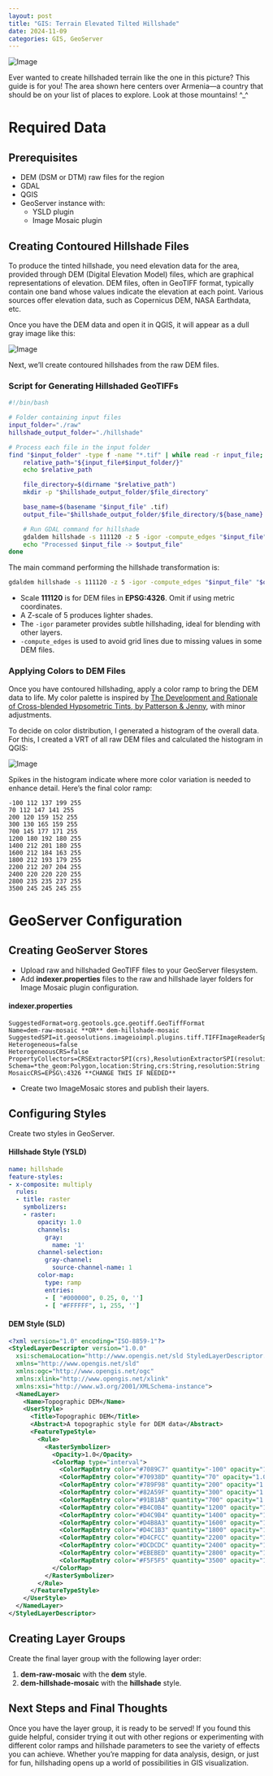 ```yaml
---
layout: post
title: "GIS: Terrain Elevated Tilted Hillshade"
date: 2024-11-09
categories: GIS, GeoServer
---
```


![Image](/assets/photos/final-terrain-preview.jpeg)

Ever wanted to create hillshaded terrain like the one in this picture? This guide is for you! The area shown here centers over Armenia—a country that should be on your list of places to explore. Look at those mountains! ^_^

# Required Data
## Prerequisites
* DEM (DSM or DTM) raw files for the region
* GDAL
* QGIS
* GeoServer instance with:
  * YSLD plugin
  * Image Mosaic plugin


## Creating Contoured Hillshade Files
To produce the tinted hillshade, you need elevation data for the area, provided through DEM (Digital Elevation Model) files, which are graphical representations of elevation. DEM files, often in GeoTIFF format, typically contain one band whose values indicate the elevation at each point. Various sources offer elevation data, such as Copernicus DEM, NASA Earthdata, etc.

Once you have the DEM data and open it in QGIS, it will appear as a dull gray image like this:

![Image](/assets/photos/dem-raw-preview.jpeg)

Next, we’ll create contoured hillshades from the raw DEM files.

### Script for Generating Hillshaded GeoTIFFs

```bash
#!/bin/bash

# Folder containing input files
input_folder="./raw"
hillshade_output_folder="./hillshade"

# Process each file in the input folder
find "$input_folder" -type f -name "*.tif" | while read -r input_file; do
    relative_path="${input_file#$input_folder/}"
    echo $relative_path

    file_directory=$(dirname "$relative_path")
    mkdir -p "$hillshade_output_folder/$file_directory"

    base_name=$(basename "$input_file" .tif)
    output_file="$hillshade_output_folder/$file_directory/${base_name}.tif"

    # Run GDAL command for hillshade
    gdaldem hillshade -s 111120 -z 5 -igor -compute_edges "$input_file" "$output_file"
    echo "Processed $input_file -> $output_file"
done
```

The main command performing the hillshade transformation is:

```bash
gdaldem hillshade -s 111120 -z 5 -igor -compute_edges "$input_file" "$output_file"
```

- Scale **111120** is for DEM files in **EPSG:4326**. Omit if using metric coordinates.
- A Z-scale of 5 produces lighter shades.
- The `-igor` parameter provides subtle hillshading, ideal for blending with other layers.
- `-compute_edges` is used to avoid grid lines due to missing values in some DEM files.

### Applying Colors to DEM Files
Once you have contoured hillshading, apply a color ramp to bring the DEM data to life. My color palette is inspired by [The Development and Rationale of Cross-blended Hypsometric Tints, by Patterson & Jenny](https://cartographicperspectives.org/index.php/journal/article/view/cp69-patterson-jenny/html), with minor adjustments.

To decide on color distribution, I generated a histogram of the overall data. For this, I created a VRT of all raw DEM files and calculated the histogram in QGIS:

![Image](/assets/photos/dem-histogram-preview.png)

Spikes in the histogram indicate where more color variation is needed to enhance detail. Here’s the final color ramp:

```property
-100 112 137 199 255 
70 112 147 141 255 
200 120 159 152 255 
300 130 165 159 255 
700 145 177 171 255 
1200 180 192 180 255 
1400 212 201 180 255 
1600 212 184 163 255 
1800 212 193 179 255 
2200 212 207 204 255 
2400 220 220 220 255 
2800 235 235 237 255 
3500 245 245 245 255 
```

# GeoServer Configuration
## Creating GeoServer Stores
* Upload raw and hillshaded GeoTIFF files to your GeoServer filesystem.
* Add **indexer.properties** files to the raw and hillshade layer folders for Image Mosaic plugin configuration.

#### indexer.properties
``` 
SuggestedFormat=org.geotools.gce.geotiff.GeoTiffFormat
Name=dem-raw-mosaic **OR** dem-hillshade-mosaic
SuggestedSPI=it.geosolutions.imageioimpl.plugins.tiff.TIFFImageReaderSpi
Heterogeneous=false
HeterogeneousCRS=false
PropertyCollectors=CRSExtractorSPI(crs),ResolutionExtractorSPI(resolution)
Schema=*the_geom:Polygon,location:String,crs:String,resolution:String
MosaicCRS=EPSG\:4326 **CHANGE THIS IF NEEDED**
```

* Create two ImageMosaic stores and publish their layers.

## Configuring Styles
Create two styles in GeoServer.

#### Hillshade Style (YSLD)
```yaml
name: hillshade
feature-styles:
- x-composite: multiply
  rules:
  - title: raster
    symbolizers:
    - raster:
        opacity: 1.0
        channels:
          gray:
            name: '1'
        channel-selection:
          gray-channel:
            source-channel-name: 1
        color-map:
          type: ramp
          entries:
          - [ "#000000", 0.25, 0, '']
          - [ "#FFFFFF", 1, 255, '']
```

#### DEM Style (SLD)
```xml
<?xml version="1.0" encoding="ISO-8859-1"?>
<StyledLayerDescriptor version="1.0.0" 
  xsi:schemaLocation="http://www.opengis.net/sld StyledLayerDescriptor.xsd" 
  xmlns="http://www.opengis.net/sld" 
  xmlns:ogc="http://www.opengis.net/ogc" 
  xmlns:xlink="http://www.opengis.net/xlink" 
  xmlns:xsi="http://www.w3.org/2001/XMLSchema-instance">
  <NamedLayer>
    <Name>Topographic DEM</Name>
    <UserStyle>
      <Title>Topographic DEM</Title>
      <Abstract>A topographic style for DEM data</Abstract>
      <FeatureTypeStyle>
        <Rule>
          <RasterSymbolizer>
            <Opacity>1.0</Opacity>
            <ColorMap type="interval">
              <ColorMapEntry color="#7089C7" quantity="-100" opacity="1.0" />
              <ColorMapEntry color="#70938D" quantity="70" opacity="1.0" />
              <ColorMapEntry color="#789F98" quantity="200" opacity="1.0" />
              <ColorMapEntry color="#82A59F" quantity="300" opacity="1.0" />
              <ColorMapEntry color="#91B1AB" quantity="700" opacity="1.0" />
              <ColorMapEntry color="#B4C0B4" quantity="1200" opacity="1.0" />
              <ColorMapEntry color="#D4C9B4" quantity="1400" opacity="1.0" />
              <ColorMapEntry color="#D4B8A3" quantity="1600" opacity="1.0" />
              <ColorMapEntry color="#D4C1B3" quantity="1800" opacity="1.0" />
              <ColorMapEntry color="#D4CFCC" quantity="2200" opacity="1.0" />
              <ColorMapEntry color="#DCDCDC" quantity="2400" opacity="1.0" />
              <ColorMapEntry color="#EBEBED" quantity="2800" opacity="1.0" />
              <ColorMapEntry color="#F5F5F5" quantity="3500" opacity="1.0" />
            </ColorMap>
          </RasterSymbolizer>
        </Rule>
      </FeatureTypeStyle>
    </UserStyle>
  </NamedLayer>
</StyledLayerDescriptor>
```

## Creating Layer Groups
Create the final layer group with the following layer order:
1. **dem-raw-mosaic** with the **dem** style.
2. **dem-hillshade-mosaic** with the **hillshade** style.

## Next Steps and Final Thoughts
Once you have the layer group, it is ready to be served!
If you found this guide helpful, consider trying it out with other regions or experimenting with different color ramps and hillshade parameters to see the variety of effects you can achieve. Whether you’re mapping for data analysis, design, or just for fun, hillshading opens up a world of possibilities in GIS visualization.
